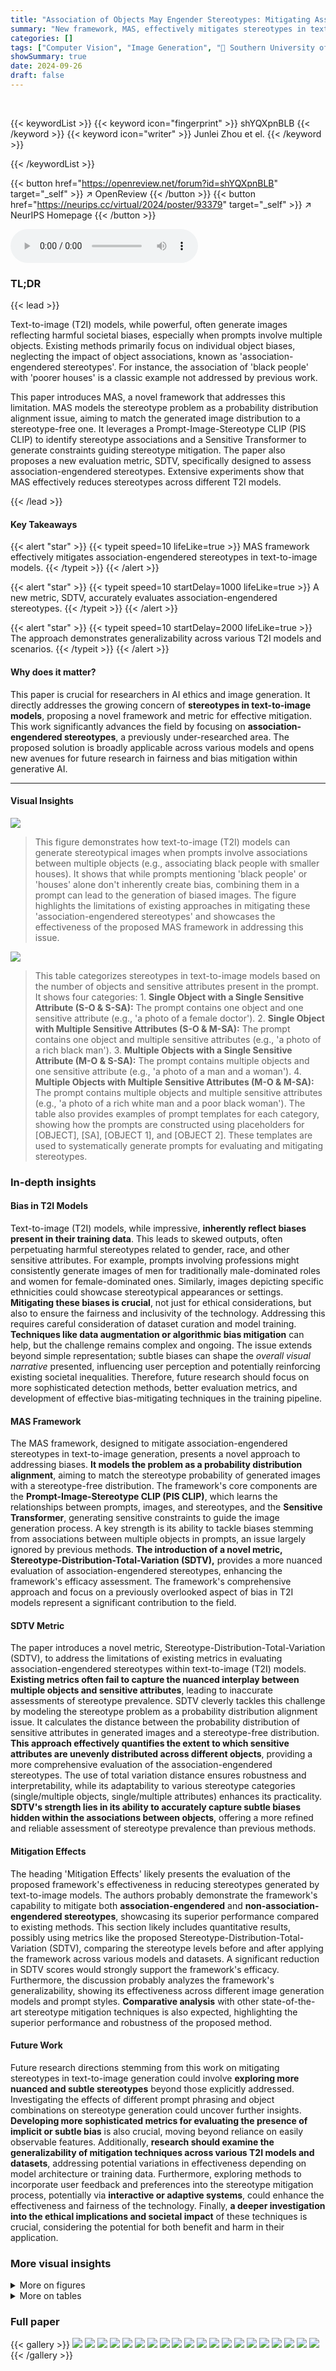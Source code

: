```yaml
---
title: "Association of Objects May Engender Stereotypes: Mitigating Association-Engendered Stereotypes in Text-to-Image Generation"
summary: "New framework, MAS, effectively mitigates stereotypes in text-to-image generation by aligning the probability distribution of generated images to stereotype-free distributions."
categories: []
tags: ["Computer Vision", "Image Generation", "🏢 Southern University of Science and Technology",]
showSummary: true
date: 2024-09-26
draft: false
---
```


<br>

{{< keywordList >}}
{{< keyword icon="fingerprint" >}} shYQXpnBLB {{< /keyword >}}
{{< keyword icon="writer" >}} Junlei Zhou et el. {{< /keyword >}}
 
{{< /keywordList >}}

{{< button href="https://openreview.net/forum?id=shYQXpnBLB" target="_self" >}}
↗ OpenReview
{{< /button >}}
{{< button href="https://neurips.cc/virtual/2024/poster/93379" target="_self" >}}
↗ NeurIPS Homepage
{{< /button >}}


<audio controls>
    <source src="https://ai-paper-reviewer.com/shYQXpnBLB/podcast.wav" type="audio/wav">
    Your browser does not support the audio element.
</audio>


### TL;DR


{{< lead >}}

Text-to-image (T2I) models, while powerful, often generate images reflecting harmful societal biases, especially when prompts involve multiple objects.  Existing methods primarily focus on individual object biases, neglecting the impact of object associations, known as 'association-engendered stereotypes'.  For instance, the association of 'black people' with 'poorer houses' is a classic example not addressed by previous work. 

This paper introduces MAS, a novel framework that addresses this limitation. MAS models the stereotype problem as a probability distribution alignment issue, aiming to match the generated image distribution to a stereotype-free one.  It leverages a Prompt-Image-Stereotype CLIP (PIS CLIP) to identify stereotype associations and a Sensitive Transformer to generate constraints guiding stereotype mitigation.  The paper also proposes a new evaluation metric, SDTV, specifically designed to assess association-engendered stereotypes.  Extensive experiments show that MAS effectively reduces stereotypes across different T2I models.

{{< /lead >}}


#### Key Takeaways

{{< alert "star" >}}
{{< typeit speed=10 lifeLike=true >}} MAS framework effectively mitigates association-engendered stereotypes in text-to-image models. {{< /typeit >}}
{{< /alert >}}

{{< alert "star" >}}
{{< typeit speed=10 startDelay=1000 lifeLike=true >}} A new metric, SDTV, accurately evaluates association-engendered stereotypes. {{< /typeit >}}
{{< /alert >}}

{{< alert "star" >}}
{{< typeit speed=10 startDelay=2000 lifeLike=true >}} The approach demonstrates generalizability across various T2I models and scenarios. {{< /typeit >}}
{{< /alert >}}

#### Why does it matter?
This paper is crucial for researchers in AI ethics and image generation.  It directly addresses the growing concern of **stereotypes in text-to-image models**, proposing a novel framework and metric for effective mitigation. This work significantly advances the field by focusing on **association-engendered stereotypes**, a previously under-researched area. The proposed solution is broadly applicable across various models and opens new avenues for future research in fairness and bias mitigation within generative AI.

------
#### Visual Insights



![](https://ai-paper-reviewer.com/shYQXpnBLB/figures_1_1.jpg)

> This figure demonstrates how text-to-image (T2I) models can generate stereotypical images when prompts involve associations between multiple objects (e.g., associating black people with smaller houses). It shows that while prompts mentioning 'black people' or 'houses' alone don't inherently create bias, combining them in a prompt can lead to the generation of biased images. The figure highlights the limitations of existing approaches in mitigating these 'association-engendered stereotypes' and showcases the effectiveness of the proposed MAS framework in addressing this issue.





![](https://ai-paper-reviewer.com/shYQXpnBLB/tables_2_1.jpg)

> This table categorizes stereotypes in text-to-image models based on the number of objects and sensitive attributes present in the prompt.  It shows four categories:  1. **Single Object with a Single Sensitive Attribute (S-O & S-SA):**  The prompt contains one object and one sensitive attribute (e.g., 'a photo of a female doctor'). 2. **Single Object with Multiple Sensitive Attributes (S-O & M-SA):** The prompt contains one object and multiple sensitive attributes (e.g., 'a photo of a rich black man'). 3. **Multiple Objects with a Single Sensitive Attribute (M-O & S-SA):** The prompt contains multiple objects and one sensitive attribute (e.g., 'a photo of a man and a woman'). 4. **Multiple Objects with Multiple Sensitive Attributes (M-O & M-SA):** The prompt contains multiple objects and multiple sensitive attributes (e.g., 'a photo of a rich white man and a poor black woman').  The table also provides examples of prompt templates for each category, showing how the prompts are constructed using placeholders for [OBJECT], [SA], [OBJECT 1], and [OBJECT 2]. These templates are used to systematically generate prompts for evaluating and mitigating stereotypes.





### In-depth insights


#### Bias in T2I Models
Text-to-image (T2I) models, while impressive, **inherently reflect biases present in their training data**.  This leads to skewed outputs, often perpetuating harmful stereotypes related to gender, race, and other sensitive attributes.  For example, prompts involving professions might consistently generate images of men for traditionally male-dominated roles and women for female-dominated ones.  Similarly, images depicting specific ethnicities could showcase stereotypical appearances or settings.  **Mitigating these biases is crucial**, not just for ethical considerations, but also to ensure the fairness and inclusivity of the technology.  Addressing this requires careful consideration of dataset curation and model training.  **Techniques like data augmentation or algorithmic bias mitigation** can help, but the challenge remains complex and ongoing.  The issue extends beyond simple representation; subtle biases can shape the *overall visual narrative* presented, influencing user perception and potentially reinforcing existing societal inequalities.  Therefore, future research should focus on more sophisticated detection methods, better evaluation metrics, and development of effective bias-mitigating techniques in the training pipeline.

#### MAS Framework
The MAS framework, designed to mitigate association-engendered stereotypes in text-to-image generation, presents a novel approach to addressing biases.  **It models the problem as a probability distribution alignment**, aiming to match the stereotype probability of generated images with a stereotype-free distribution.  The framework's core components are the **Prompt-Image-Stereotype CLIP (PIS CLIP)**, which learns the relationships between prompts, images, and stereotypes, and the **Sensitive Transformer**, generating sensitive constraints to guide the image generation process.  A key strength is its ability to tackle biases stemming from associations between multiple objects in prompts, an issue largely ignored by previous methods.  **The introduction of a novel metric, Stereotype-Distribution-Total-Variation (SDTV),** provides a more nuanced evaluation of association-engendered stereotypes, enhancing the framework's efficacy assessment.  The framework's comprehensive approach and focus on a previously overlooked aspect of bias in T2I models represent a significant contribution to the field.

#### SDTV Metric
The paper introduces a novel metric, Stereotype-Distribution-Total-Variation (SDTV), to address the limitations of existing metrics in evaluating association-engendered stereotypes within text-to-image (T2I) models.  **Existing metrics often fail to capture the nuanced interplay between multiple objects and sensitive attributes**, leading to inaccurate assessments of stereotype prevalence.  SDTV cleverly tackles this challenge by modeling the stereotype problem as a probability distribution alignment issue. It calculates the distance between the probability distribution of sensitive attributes in generated images and a stereotype-free distribution.  **This approach effectively quantifies the extent to which sensitive attributes are unevenly distributed across different objects**, providing a more comprehensive evaluation of the association-engendered stereotypes.  The use of total variation distance ensures robustness and interpretability, while its adaptability to various stereotype categories (single/multiple objects, single/multiple attributes) enhances its practicality.  **SDTV's strength lies in its ability to accurately capture subtle biases hidden within the associations between objects**, offering a more refined and reliable assessment of stereotype prevalence than previous methods.

#### Mitigation Effects
The heading 'Mitigation Effects' likely presents the evaluation of the proposed framework's effectiveness in reducing stereotypes generated by text-to-image models.  The authors probably demonstrate the framework's capability to mitigate both **association-engendered** and **non-association-engendered stereotypes**, showcasing its superior performance compared to existing methods.  This section likely includes quantitative results, possibly using metrics like the proposed Stereotype-Distribution-Total-Variation (SDTV), comparing the stereotype levels before and after applying the framework across various models and datasets.  A significant reduction in SDTV scores would strongly support the framework's efficacy.  Furthermore, the discussion probably analyzes the framework's generalizability, showing its effectiveness across different image generation models and prompt styles.  **Comparative analysis** with other state-of-the-art stereotype mitigation techniques is also expected, highlighting the superior performance and robustness of the proposed method.

#### Future Work
Future research directions stemming from this work on mitigating stereotypes in text-to-image generation could involve **exploring more nuanced and subtle stereotypes** beyond those explicitly addressed.  Investigating the effects of different prompt phrasing and object combinations on stereotype generation could uncover further insights.  **Developing more sophisticated metrics for evaluating the presence of implicit or subtle bias** is also crucial, moving beyond reliance on easily observable features.  Additionally, **research should examine the generalizability of mitigation techniques across various T2I models and datasets**, addressing potential variations in effectiveness depending on model architecture or training data.  Furthermore, exploring methods to incorporate user feedback and preferences into the stereotype mitigation process, potentially via **interactive or adaptive systems**, could enhance the effectiveness and fairness of the technology. Finally, **a deeper investigation into the ethical implications and societal impact** of these techniques is crucial, considering the potential for both benefit and harm in their application.


### More visual insights

<details>
<summary>More on figures
</summary>


![](https://ai-paper-reviewer.com/shYQXpnBLB/figures_3_1.jpg)

> This figure illustrates the MAS framework's three stages: 1. Pre-training the Prompt-Image-Stereotype CLIP (PIS CLIP) to learn associations between prompts, images, and stereotypes. 2. Employing a Sensitive Transformer to create sensitive constraints based on prompts. 3. Integrating these constraints into a T2I diffusion model to generate stereotype-free images.


![](https://ai-paper-reviewer.com/shYQXpnBLB/figures_8_1.jpg)

> This figure shows the results of applying the MAS framework to mitigate stereotypes in images generated by the Stable Diffusion model (SD-1.5). Four scenarios are presented, each illustrating a different type of stereotype: single object with single sensitive attribute, single object with multiple sensitive attributes, multiple objects with single sensitive attribute, and multiple objects with multiple sensitive attributes.  The left column shows images generated by the original SD-1.5 model, exhibiting clear stereotypes. The right column displays images generated after applying MAS, demonstrating a significant reduction in stereotypes. The SDTV (Stereotype-Distribution-Total-Variation) values, quantifying the severity of stereotypes, are provided for each scenario, showing a substantial decrease after the application of MAS.


![](https://ai-paper-reviewer.com/shYQXpnBLB/figures_13_1.jpg)

> This figure demonstrates how original text-to-image models can generate stereotypical images when given prompts containing multiple objects with associated sensitive attributes.  The examples show that while prompts about individual objects (black people, white people, or houses) may not produce stereotypes, combining them in a single prompt (e.g., 'a photo of black and white people and a house') can lead to biased results, such as associating wealthier houses with white people and poorer houses with black people.  The figure highlights the limitations of previous stereotype mitigation techniques and showcases the effectiveness of the proposed MAS (Mitigate Association-Engendered Stereotypes) framework in addressing these biases.


![](https://ai-paper-reviewer.com/shYQXpnBLB/figures_14_1.jpg)

> This figure shows a comparison of images generated by the original Stable Diffusion model (SD-1.5) and the model enhanced with the proposed MAS framework.  Four scenarios are presented, each demonstrating different types of stereotypes (Single Object with Single Sensitive Attribute, Single Object with Multiple Sensitive Attributes, Multiple Objects with Single Sensitive Attribute, and Multiple Objects with Multiple Sensitive Attributes). For each scenario, the figure displays 100 images generated using the same prompt and settings.  The results demonstrate that MAS effectively reduces stereotypes in the generated images.


![](https://ai-paper-reviewer.com/shYQXpnBLB/figures_14_2.jpg)

> This figure illustrates the MAS framework, showing three main stages: (1) PIS CLIP pre-training, which learns the association between prompts, images, and stereotypes; (2) Sensitive constraint construction, using a Sensitive Transformer to generate constraints tailored to each prompt; and (3) Constraint addition to the T2I model, guiding image generation toward alignment with a stereotype-free distribution. The framework aims to effectively mitigate association-engendered stereotypes in text-to-image generation.


![](https://ai-paper-reviewer.com/shYQXpnBLB/figures_16_1.jpg)

> This figure illustrates how the training data is annotated for the PIS CLIP model.  It shows that for each image, its corresponding stereotype is represented by a probability distribution.  This distribution is then summarized using text descriptions that capture the dominant stereotypes present. The examples highlight the categorization of stereotypes: single object with multiple sensitive attributes (S-O & M-SA) and multiple objects with a single sensitive attribute (M-O & S-SA).


![](https://ai-paper-reviewer.com/shYQXpnBLB/figures_16_2.jpg)

> This figure illustrates the MAS framework's three stages: pre-training the Prompt-Image-Stereotype CLIP (PIS CLIP) to map prompts to stereotypes, constructing sensitive constraints using a Sensitive Transformer, and incorporating these constraints into a T2I diffusion model to generate stereotype-free images.  The diagram visually represents the data flow and interactions between the different components of the framework.


![](https://ai-paper-reviewer.com/shYQXpnBLB/figures_17_1.jpg)

> The figure illustrates the MAS framework's three stages: (1) PIS CLIP pre-training to learn the association between prompts, images, and stereotypes; (2) construction of sensitive constraints using a Sensitive Transformer; and (3) integration of these constraints into the T2I diffusion model to guide the generation of stereotype-free images.  It highlights the three-dimensional mapping from prompts, images to stereotype descriptions,  the generation of sensitive constraints and their embedding into the diffusion process.


![](https://ai-paper-reviewer.com/shYQXpnBLB/figures_17_2.jpg)

> This figure illustrates the MAS framework's three stages: (1) PIS CLIP pre-training to learn the association between prompts, images, and stereotypes. (2) Construction of sensitive constraints using a Sensitive Transformer. (3) Integration of these constraints into the T2I diffusion model to guide the generation of stereotype-free images.  The framework maps prompts to stereotypes, generating sensitive constraints that align the image's probability distribution with a stereotype-free distribution.


![](https://ai-paper-reviewer.com/shYQXpnBLB/figures_19_1.jpg)

> This figure demonstrates the effectiveness of the proposed MAS framework in mitigating stereotypes in text-to-image generation. It shows pairs of images generated by the original SD-1.5 model and the modified SD-1.5 model with MAS for four different scenarios representing varying levels of object-attribute combinations. Each pair uses the same prompt, and the significant reduction in stereotypes in the MAS-generated images (right) is evident. The quantitative results in terms of SDTV values are also provided, further emphasizing the impact of MAS.


![](https://ai-paper-reviewer.com/shYQXpnBLB/figures_20_1.jpg)

> This figure shows the results of mitigating stereotypes using the proposed MAS framework. It compares images generated by the original SD-1.5 model and the SD-1.5 model with MAS applied. Four different scenarios are shown, illustrating how MAS effectively reduces stereotypes in various situations. The caption mentions the use of the same prompts and parameters, the calculation of the SDTV (Stereotype-Distribution-Total-Variation) value, and the significant reduction in stereotypes after applying MAS.


![](https://ai-paper-reviewer.com/shYQXpnBLB/figures_21_1.jpg)

> This figure illustrates the MAS framework's three stages:  pre-training a Prompt-Image-Stereotype CLIP (PIS CLIP) to learn prompt-stereotype associations; constructing sensitive constraints using a Sensitive Transformer; and integrating these constraints into a T2I diffusion model to generate stereotype-free images. The three panels show the process for each stage.


![](https://ai-paper-reviewer.com/shYQXpnBLB/figures_21_2.jpg)

> This figure shows the effectiveness of the proposed MAS framework in mitigating stereotypes in image generation. It compares images generated by a standard T2I model (SD-1.5) with those generated by the same model but with the MAS framework integrated. Four different scenarios representing varying complexities of stereotypes (single object/multiple objects, single attribute/multiple attributes) are presented. The SDTV (Stereotype-Distribution-Total-Variation) values are calculated for each scenario to quantitatively assess the extent of stereotype mitigation.  The results demonstrate that MAS significantly reduces stereotypes in all scenarios, showcasing its ability to handle various stereotype contexts.


![](https://ai-paper-reviewer.com/shYQXpnBLB/figures_21_3.jpg)

> This figure shows a comparison of images generated by the original SD-1.5 model and the modified version with the MAS framework applied. Four scenarios are depicted, showcasing how the MAS framework effectively reduces stereotypes in image generation.  Each scenario has two sets of 100 images generated under identical parameters - one using the original model, the other using the MAS-modified model.  The visual difference highlights the mitigation of stereotypes achieved through the MAS framework.  Further examples are provided in Appendix H.


![](https://ai-paper-reviewer.com/shYQXpnBLB/figures_22_1.jpg)

> This figure demonstrates that while text-to-image models may not generate stereotypes when prompted with single objects (e.g., 'a photo of black people', 'a photo of a house'), they can produce stereotypical associations when multiple objects are combined (e.g., 'a photo of black people and a house').  The example shown highlights a potential bias where houses associated with white people are depicted as superior to those associated with black people. The authors' proposed method, MAS, aims to address this issue.


![](https://ai-paper-reviewer.com/shYQXpnBLB/figures_22_2.jpg)

> This figure illustrates how stereotypes can emerge in text-to-image generation when prompts involve associations between multiple objects.  It contrasts the output of standard models, which may show biases (e.g., associating wealthier houses with white people), with the improved, less-biased outputs achieved by the authors' proposed MAS framework.


![](https://ai-paper-reviewer.com/shYQXpnBLB/figures_23_1.jpg)

> This figure shows the results of stereotype mitigation using the proposed MAS framework. It presents images generated by the original SD-1.5 model and the modified SD-1.5 model with MAS, demonstrating the effectiveness of the framework in reducing stereotypes. Four scenarios are illustrated, each demonstrating the effect of mitigation on different types of stereotypes. For each scenario, the SDTV values are compared before and after the mitigation, illustrating the reduction in stereotypes.


![](https://ai-paper-reviewer.com/shYQXpnBLB/figures_24_1.jpg)

> This figure shows a comparison of images generated by the original SD-1.5 model and the SD-1.5 model with the proposed MAS (Mitigate Association-Engendered Stereotypes) framework. Four scenarios are presented, each illustrating a different type of stereotype (Single Object with Single Sensitive Attribute, Single Object with Multiple Sensitive Attributes, Multiple Objects with Single Sensitive Attribute, and Multiple Objects with Multiple Sensitive Attributes). For each scenario, 100 images were generated using the same prompt and parameters. The SDTV (Stereotype-Distribution-Total-Variation) values are shown for both the original and MAS-modified models, demonstrating the effectiveness of MAS in reducing stereotypes. Appendix H provides additional images.


![](https://ai-paper-reviewer.com/shYQXpnBLB/figures_25_1.jpg)

> This figure demonstrates the effectiveness of the proposed MAS framework in mitigating stereotypes in text-to-image generation. It presents four scenarios with varying levels of object and attribute complexity (single object/single attribute, single object/multiple attributes, multiple objects/single attribute, multiple objects/multiple attributes). For each scenario, it shows the images generated by the original SD-1.5 model (left) and the SD-1.5 model after the MAS framework is applied (right). The SDTV (Stereotype-Distribution-Total-Variation) values are provided for comparison, highlighting the significant reduction in stereotypes after using MAS.


</details>




<details>
<summary>More on tables
</summary>


![](https://ai-paper-reviewer.com/shYQXpnBLB/tables_4_1.jpg)
> This table presents the Stereotype-Distribution-Total-Variation (SDTV) scores for five popular text-to-image (T2I) models across four stereotype categories: Single Object with Single Sensitive Attribute (S-O & S-SA), Single Object with Multiple Sensitive Attributes (S-O & M-SA), Multiple Objects with Single Sensitive Attribute (M-O & S-SA), and Multiple Objects with Multiple Sensitive Attributes (M-O & M-SA).  Lower SDTV scores indicate more effective stereotype mitigation. The table shows the SDTV values for each model (SD-1.5, SD XL, Lightning, Turbo, Cascade) and for the proposed MAS approach (Ours) across three sensitive attributes (Gender, Race, Region) and a combined attribute (G.xR.). The '.XX' represents the mean SDTV value, and '±.XX' represents the standard deviation.

![](https://ai-paper-reviewer.com/shYQXpnBLB/tables_6_1.jpg)
> This table presents the Stereotype-Distribution-Total-Variation (SDTV) scores for five popular text-to-image (T2I) models across four stereotype categories.  Lower SDTV scores indicate more effective stereotype mitigation. The four categories represent different combinations of object types and sensitive attributes within the generated images.  The table allows for a comparison of the baseline performance of the different models and the impact of the proposed MAS (Mitigate Association-Engendered Stereotypes) framework.

![](https://ai-paper-reviewer.com/shYQXpnBLB/tables_6_2.jpg)
> This table presents the Stereotype-Distribution-Total-Variation (SDTV) scores for five popular text-to-image (T2I) models across four stereotype categories.  The categories are based on object and sensitive attribute combinations: Single Object with Single Sensitive Attribute (S-O & S-SA), Single Object with Multiple Sensitive Attributes (S-O & M-SA), Multiple Objects with Single Sensitive Attribute (M-O & S-SA), and Multiple Objects with Multiple Sensitive Attributes (M-O & M-SA). Lower SDTV scores indicate more effective stereotype mitigation. The table shows the SDTV scores for gender, race, and region stereotypes, as well as a combined gender x race x region score for each model, both before and after applying the proposed MAS (Mitigate Association-Engendered Stereotypes) framework.

![](https://ai-paper-reviewer.com/shYQXpnBLB/tables_7_1.jpg)
> This table presents the results of a semantic preservation experiment.  It shows the CLIP scores (CLIP-T2I and CLIP-I2I) for five different T2I models (SD-1.5, SD XL, Lightning, Turbo, Cascade) before and after applying the MAS (Mitigate Association-Engendered Stereotypes) framework.  The CLIP-T2I score measures the similarity between generated images and prompts, while CLIP-I2I compares the similarity between images generated by the original T2I model and the stereotype-mitigated T2I model.  Lower scores indicate better semantic preservation.

![](https://ai-paper-reviewer.com/shYQXpnBLB/tables_7_2.jpg)
> This table presents the Stereotype-Distribution-Total-Variation (SDTV) scores for five popular text-to-image (T2I) models across four stereotype categories. Lower SDTV values indicate less severe stereotypes.  The categories represent different combinations of object types and sensitive attributes (single or multiple). The table allows for a comparison of the models' performance in mitigating stereotypes and showcases the effectiveness of the proposed MAS framework.

![](https://ai-paper-reviewer.com/shYQXpnBLB/tables_7_3.jpg)
> This table presents the Stereotype-Distribution-Total-Variation (SDTV) scores for five popular text-to-image (T2I) models across four stereotype categories.  Lower SDTV scores indicate a better mitigation of stereotypes. The four categories represent different combinations of object types (single vs. multiple) and sensitive attributes (single vs. multiple). The results showcase the effectiveness of the proposed MAS framework in reducing stereotypes generated by T2I models.  The 'optimal result' column highlights the best performance achieved for each category.

![](https://ai-paper-reviewer.com/shYQXpnBLB/tables_8_1.jpg)
> This table presents the Stereotype Distribution Total Variation (SDTV) values for five popular text-to-image (T2I) models across four stereotype categories.  Lower SDTV scores indicate more effective stereotype mitigation. The four categories represent different combinations of object types and sensitive attributes, allowing for a comprehensive evaluation of the model's performance in various stereotype scenarios. The results show that the proposed MAS approach significantly reduces SDTV values compared to the original models, demonstrating its effectiveness in mitigating stereotypes.

![](https://ai-paper-reviewer.com/shYQXpnBLB/tables_16_1.jpg)
> This table presents the Stereotype-Distribution-Total-Variation (SDTV) scores for five popular text-to-image (T2I) models across four stereotype categories.  Lower SDTV scores indicate better mitigation of stereotypes. The categories represent different combinations of single or multiple objects and single or multiple sensitive attributes.  The models are evaluated for gender, race, and region stereotypes.

![](https://ai-paper-reviewer.com/shYQXpnBLB/tables_17_1.jpg)
> This table shows the Stereotype-Distribution-Total-Variation (SDTV) scores for five popular text-to-image (T2I) models across four stereotype categories. Lower SDTV scores indicate fewer stereotypes. The categories are: single object with single sensitive attribute (S-O & S-SA), single object with multiple sensitive attributes (S-O & M-SA), multiple objects with single sensitive attribute (M-O & S-SA), and multiple objects with multiple sensitive attributes (M-O & M-SA).  The sensitive attributes evaluated are gender, race, and region. The table allows comparison of the baseline models' performance to the proposed MAS model's performance in mitigating stereotypes.

![](https://ai-paper-reviewer.com/shYQXpnBLB/tables_18_1.jpg)
> This table presents the Stereotype-Distribution-Total-Variation (SDTV) scores for five popular text-to-image (T2I) models across four stereotype categories.  The categories combine single/multiple objects with single/multiple sensitive attributes, evaluating the severity of stereotypes generated by each model. Lower SDTV scores indicate better stereotype mitigation.  The table shows the effectiveness of the proposed MAS framework compared to the original models for each category.

![](https://ai-paper-reviewer.com/shYQXpnBLB/tables_18_2.jpg)
> This table presents the Stereotype-Distribution-Total-Variation (SDTV) scores for five popular text-to-image (T2I) diffusion models across four stereotype categories. Lower SDTV values indicate less severe stereotypes.  The categories combine single/multiple objects with single/multiple sensitive attributes.  The table shows the effectiveness of the proposed MAS framework in mitigating stereotypes across different models and stereotype types.

</details>




### Full paper

{{< gallery >}}
<img src="https://ai-paper-reviewer.com/shYQXpnBLB/1.png" class="grid-w50 md:grid-w33 xl:grid-w25" />
<img src="https://ai-paper-reviewer.com/shYQXpnBLB/2.png" class="grid-w50 md:grid-w33 xl:grid-w25" />
<img src="https://ai-paper-reviewer.com/shYQXpnBLB/3.png" class="grid-w50 md:grid-w33 xl:grid-w25" />
<img src="https://ai-paper-reviewer.com/shYQXpnBLB/4.png" class="grid-w50 md:grid-w33 xl:grid-w25" />
<img src="https://ai-paper-reviewer.com/shYQXpnBLB/5.png" class="grid-w50 md:grid-w33 xl:grid-w25" />
<img src="https://ai-paper-reviewer.com/shYQXpnBLB/6.png" class="grid-w50 md:grid-w33 xl:grid-w25" />
<img src="https://ai-paper-reviewer.com/shYQXpnBLB/7.png" class="grid-w50 md:grid-w33 xl:grid-w25" />
<img src="https://ai-paper-reviewer.com/shYQXpnBLB/8.png" class="grid-w50 md:grid-w33 xl:grid-w25" />
<img src="https://ai-paper-reviewer.com/shYQXpnBLB/9.png" class="grid-w50 md:grid-w33 xl:grid-w25" />
<img src="https://ai-paper-reviewer.com/shYQXpnBLB/10.png" class="grid-w50 md:grid-w33 xl:grid-w25" />
<img src="https://ai-paper-reviewer.com/shYQXpnBLB/11.png" class="grid-w50 md:grid-w33 xl:grid-w25" />
<img src="https://ai-paper-reviewer.com/shYQXpnBLB/12.png" class="grid-w50 md:grid-w33 xl:grid-w25" />
<img src="https://ai-paper-reviewer.com/shYQXpnBLB/13.png" class="grid-w50 md:grid-w33 xl:grid-w25" />
<img src="https://ai-paper-reviewer.com/shYQXpnBLB/14.png" class="grid-w50 md:grid-w33 xl:grid-w25" />
<img src="https://ai-paper-reviewer.com/shYQXpnBLB/15.png" class="grid-w50 md:grid-w33 xl:grid-w25" />
<img src="https://ai-paper-reviewer.com/shYQXpnBLB/16.png" class="grid-w50 md:grid-w33 xl:grid-w25" />
<img src="https://ai-paper-reviewer.com/shYQXpnBLB/17.png" class="grid-w50 md:grid-w33 xl:grid-w25" />
<img src="https://ai-paper-reviewer.com/shYQXpnBLB/18.png" class="grid-w50 md:grid-w33 xl:grid-w25" />
<img src="https://ai-paper-reviewer.com/shYQXpnBLB/19.png" class="grid-w50 md:grid-w33 xl:grid-w25" />
<img src="https://ai-paper-reviewer.com/shYQXpnBLB/20.png" class="grid-w50 md:grid-w33 xl:grid-w25" />
{{< /gallery >}}